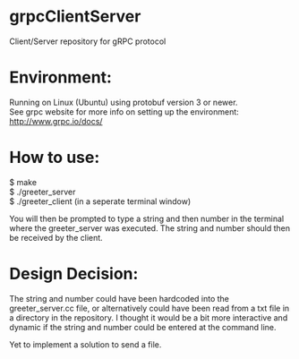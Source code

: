 # grpcClientServer
Client/Server repository for gRPC protocol

Environment:
============
Running on Linux (Ubuntu) using protobuf version 3 or newer.  
See grpc website for more info on setting up the environment: http://www.grpc.io/docs/

How to use:
===========
$ make  
$ ./greeter_server  
$ ./greeter_client (in a seperate terminal window)  

You will then be prompted to type a string and then number in the terminal where the greeter_server was executed.
The string and number should then be received by the client.

Design Decision:
================
The string and number could have been hardcoded into the greeter_server.cc file, or alternatively could have been read from a txt file in a directory in the repository. I thought it would be a bit more interactive and dynamic if the string and number could be entered at the command line.  

Yet to implement a solution to send a file.
